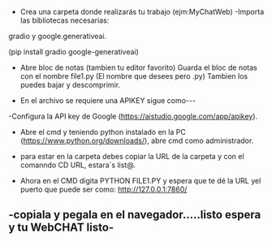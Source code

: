 - Crea una carpeta donde realizarás tu trabajo (ejm:MyChatWeb)
-Importa las bibliotecas necesarias:

 gradio y google.generativeai.

(pip install gradio google-generativeai)
- Abre bloc de notas (tambien tu editor favorito)
  Guarda el bloc de notas con el nombre file1.py (El nombre que desees pero .py)
  Tambien los puedes bajar y descomprimir.

- En el archivo se requiere una APIKEY  sigue como---

-Configura la API key de Google (https://aistudio.google.com/app/apikey).

- Abre el cmd y teniendo python instalado en la PC (https://www.python.org/downloads/), abre cmd como administrador.

- para estar en la carpeta debes copiar la URL de la carpeta y con el comanndo CD URL, estara´s list@.

- Ahora en el CMD digita PYTHON FILE1.PY y espera que te dé la URL yel puerto que puede ser como: http://127.0.0.1:7860/

-copiala y pegala en el navegador.....listo espera y tu WebCHAT listo- 
- 
